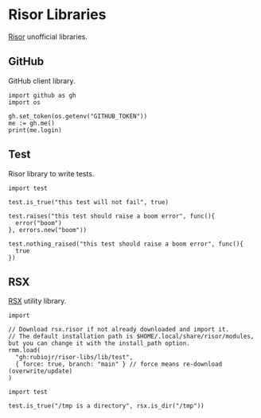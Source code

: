 # Risor Libraries

[Risor](https://risor.io) unofficial libraries.

## GitHub

GitHub client library.

```risor
import github as gh
import os

gh.set_token(os.getenv("GITHUB_TOKEN"))
me := gh.me()
print(me.login)
```

## Test

Risor library to write tests.

```risor
import test

test.is_true("this test will not fail", true)

test.raises("this test should raise a boom error", func(){
  error("boom")
}, errors.new("boom"))

test.nothing_raised("this test should raise a boom error", func(){
  true
})
```

## RSX

[RSX](https://github.com/rubiojr/rsx) utility library.

```risor
import 

// Download rsx.risor if not already downloaded and import it.
// The default installation path is $HOME/.local/share/risor/modules, but you can change it with the install_path option.
rmm.load(
  "gh:rubiojr/risor-libs/lib/test",
  { force: true, branch: "main" } // force means re-download (overwrite/update)
)

import test

test.is_true("/tmp is a directory", rsx.is_dir("/tmp"))

```
